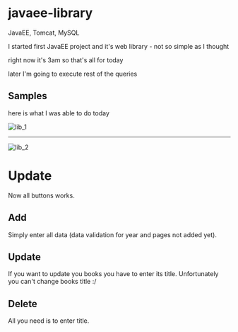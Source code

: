 # javaee-library
JavaEE, Tomcat, MySQL

I started first JavaEE project and it's web library - not so simple as I thought

right now it's 3am so that's all for today

later I'm going to execute rest of the queries

## Samples
here is what I was able to do today

![lib_1](https://user-images.githubusercontent.com/26482766/37128718-a9907e88-227b-11e8-9256-7086c0186e1c.PNG)

----

![lib_2](https://user-images.githubusercontent.com/26482766/37128721-ac4abb3e-227b-11e8-9984-d0f39d465cfb.PNG)

# Update
Now all buttons works.

## Add
Simply enter all data (data validation for year and pages not added yet).
## Update
If you want to update you books you have to enter its title. Unfortunately you can't change books title :/
## Delete
All you need is to enter title.
